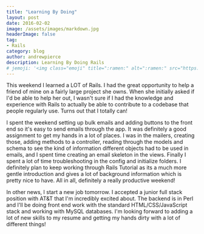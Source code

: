 ```yaml
---
title: "Learning By Doing"
layout: post
date: 2016-02-02
image: /assets/images/markdown.jpg
headerImage: false
tag:
- Rails
category: blog
author: andrewpierce
description: Learning By Doing Rails
# jemoji: '<img class="emoji" title=":ramen:" alt=":ramen:" src="https://assets.github.com/images/icons/emoji/unicode/1f35c.png" height="20" width="20" align="absmiddle">'
---
```


This weekend I learned a LOT of Rails. I had the great opportunity to help a friend of mine on a fairly large project she owns. When she initially asked if I'd be able to help her out, I wasn't sure if I had the knowledge and experience with Rails to actually be able to contribute to a codebase that people regularly use. Turns out that I totally can!

I spent the weekend setting up bulk emails and adding buttons to the front end so it's easy to send emails through the app. It was definitely a good assignment to get my hands in a lot of places. I was in the mailers, creating those, adding methods to a controller, reading through the models and schema to see the kind of information different objects had to be used in emails, and I spent time creating an email skeleton in the views. Finally I spent a lot of time troubleshooting in the config and initialize folders. I definitely plan to keep working through Rails Tutorial as its a much more gentle introduction and gives a lot of background information which is pretty nice to have. All in all, definitely a really productive weekend!

In other news, I start a new job tomorrow. I accepted a junior full stack position with AT&T that I'm incredibly excited about. The backend is in Perl and I'll be doing front end work with the standard HTML/CSS/JavaScript stack and working with MySQL databases. I'm looking forward to adding a lot of new skills to my resume and getting my hands dirty with a lot of different things!
